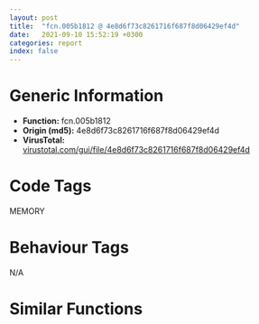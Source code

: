 ```yaml
---
layout: post
title:  "fcn.005b1812 @ 4e8d6f73c8261716f687f8d06429ef4d"
date:   2021-09-10 15:52:19 +0300
categories: report
index: false
---
```


# Generic Information
- **Function:** fcn.005b1812
- **Origin (md5):** 4e8d6f73c8261716f687f8d06429ef4d
- **VirusTotal:** [virustotal.com/gui/file/4e8d6f73c8261716f687f8d06429ef4d][virustotal_ref]

# Code Tags
<span class="tag" id="MEMORY">MEMORY</span>


# Behaviour Tags
<span class="bhv-tag" id="na">N/A</span>

# Similar Functions
<script type="text/javascript" src="https://www.gstatic.com/charts/loader.js"></script>
<script type="text/javascript">

    google.charts.load('current', {'packages':['corechart']});
    google.charts.setOnLoadCallback(drawChart);

    function drawChart() {
    var data = new google.visualization.DataTable();
        data.addColumn('number', 'X');
        data.addColumn('number', 'Y');
        data.addColumn({type: 'string', role: 'tooltip', 'p': {'html': true}});
        data.addColumn({'type': 'string', 'role': 'style'});
        
        data.addRows([
    [-5.143645763397217, 198.22555541992188, '<b><a href="/report/fcn.005b1812@4e8d6f73c8261716f687f8d06429ef4d">fcn.005b1812</a><br>@4e8d6f73c8261716f687f8d06429ef4d</b><br>', 'point { fill-color: #e0440e; }'],
[255.2292022705078, 151.43228149414062, '<b><a href="/report/fcn.004023aa@90aa43862e75a7f78f2655241632f0e5">fcn.004023aa</a><br>@90aa43862e75a7f78f2655241632f0e5</b><br>', 'null'],
[-139.47232055664062, 242.43519592285156, '<b><a href="/report/fcn.00407b2b@7dd153bad1771b9e8d5266a341ebf949">fcn.00407b2b</a><br>@7dd153bad1771b9e8d5266a341ebf949</b><br>', 'null'],
[37.169586181640625, -45.77243423461914, '<b><a href="/report/fcn.004013c0@562bf33eb57e8c08a86e538e69918c30">fcn.004013c0</a><br>@562bf33eb57e8c08a86e538e69918c30</b><br>', 'null'],
[-26.88983726501465, 97.6485366821289, '<b><a href="/report/fcn.00523c15@da37d90419c1292c0f16cbfd1f66402d">fcn.00523c15</a><br>@da37d90419c1292c0f16cbfd1f66402d</b><br>', 'null'],
[-156.92752075195312, 139.19979858398438, '<b><a href="/report/fcn.00405da2@ea9c1e2eeb951a8e6185c6674c228f98">fcn.00405da2</a><br>@ea9c1e2eeb951a8e6185c6674c228f98</b><br>', 'null'],
[162.87661743164062, -85.12332916259766, '<b><a href="/report/fcn.00401def@dd7278b699f8b751b4e28f3abe51fa08">fcn.00401def</a><br>@dd7278b699f8b751b4e28f3abe51fa08</b><br>', 'null'],
[-158.12210083007812, 11.718326568603516, '<b><a href="/report/fcn.0054ec2d@9a2108de6665bf53e42d7cbbbe5a0866">fcn.0054ec2d</a><br>@9a2108de6665bf53e42d7cbbbe5a0866</b><br>', 'null'],
[-62.87098693847656, -84.64887237548828, '<b><a href="/report/fcn.00405d1e@1c48774da6a3dd4bf3ea41716a332c61">fcn.00405d1e</a><br>@1c48774da6a3dd4bf3ea41716a332c61</b><br>', 'null'],
[186.45260620117188, 228.94342041015625, '<b><a href="/report/fcn.006db003@4b0f64217d092c5f535224282602e937">fcn.006db003</a><br>@4b0f64217d092c5f535224282602e937</b><br>', 'null'],
[78.51669311523438, -163.7374267578125, '<b><a href="/report/fcn.00402162@db863ed6a700d7bfd018a178d481bd23">fcn.00402162</a><br>@db863ed6a700d7bfd018a178d481bd23</b><br>', 'null'],

        ]);

    var options = {
        title: 'Similarity Plot',
        legend: 'none',
        colors: ['#dedbd9', '#e6693e', '#ec8f6e', '#f3b49f', '#f6c7b6'],
        tooltip: {isHtml: true, trigger: 'both'},
        explorer: {
        actions: ["dragToZoom", "rightClickToReset"],
        },
        chartArea: {
        width: '80%',
        height: '80%'
        },
        width: '100%',
        height: '100%'
    };

    var chart = new google.visualization.ScatterChart(document.getElementById('chart_div'));

    chart.draw(data, options);
    }
    
</script>


<div id="chart_div" style="width: 100%px; height: 100%;"></div>

# Disassembled Code
{% highlight nasm %}

push ebp
mov ebp, esp
sub esp, 0xb4
mov eax, dword[ebp-0x18]
add eax, dword[ebp-0x28]
add eax, dword[ebp-0x4c]
mov dword[ebp-0x70], eax
mov dword[ebp-4], 0xc02
mov eax, dword[ebp-0x28]
add eax, dword[ebp-0x60]
mov dword[ebp-0x2c], eax
mov eax, dword[ebp-0x1c]
add eax, dword[ebp-0x6c]
mov dword[ebp-0x40], eax
mov eax, dword[ebp-4]
add eax, 0x13
mov dword[ebp-4], eax
mov eax, dword[ebp-0x74]
add eax, dword[ebp-8]
mov dword[ebp-0x28], eax
mov eax, dword[ebp-0x58]
add eax, dword[ebp-0xc]
mov dword[ebp-0x7c], eax
cmp dword[ebp-4], 0xc15
jb 0x5b1837
mov eax, dword[ebp-0x70]
add eax, dword[ebp-0x68]
mov dword[ebp-0x1c], eax
mov eax, dword[ebp-0x8c]
add eax, dword[ebp-0x7c]
add eax, dword[ebp-8]
mov dword[ebp-0x4c], eax
mov eax, dword[ebp-0x28]
add eax, dword[ebp-0x24]
mov dword[ebp-0x78], eax
mov eax, dword[ebp-0x4c]
add eax, dword[ebp-0x80]
mov dword[ebp-0x74], eax
and dword[ebp-0x34], 0
jmp 0x5b189b
mov eax, dword[ebp-0x34]
inc eax
mov dword[ebp-0x34], eax
cmp dword[ebp-0x34], 3
jae 0x5b18af
mov eax, dword[ebp-0x80]
add eax, dword[ebp-0x18]
add eax, dword[ebp-0x28]
mov dword[ebp-0x70], eax
jmp 0x5b1894
mov eax, dword[ebp-0x20]
add eax, dword[ebp-0x64]
add eax, dword[ebp-0x60]
mov dword[ebp-0x68], eax
mov eax, dword[ebp-4]
mov dword[ebp-0xa8], eax
cmp dword[ebp-0xa8], 0x33
je 0x5b18fd
cmp dword[ebp-0xa8], 0x76
je 0x5b18e4
cmp dword[ebp-0xa8], 0x8f
je 0x5b18ef
jmp 0x5b190b
mov eax, dword[ebp-0x48]
add eax, dword[ebp-0x5c]
mov dword[ebp-0x30], eax
jmp 0x5b1917
mov eax, dword[ebp-0x20]
add eax, dword[ebp-0x7c]
add eax, dword[ebp-0x14]
mov dword[ebp-0x70], eax
jmp 0x5b1917
mov eax, dword[ebp-0x6c]
add eax, dword[ebp-0x18]
add eax, dword[ebp-0x30]
mov dword[ebp-0x4c], eax
jmp 0x5b1917
mov eax, dword[ebp-0x1c]
add eax, dword[ebp-0x34]
add eax, dword[ebp-0xc]
mov dword[ebp-0x64], eax
mov eax, dword[ebp-0x44]
add eax, dword[ebp-0x70]
mov dword[ebp-0x34], eax
mov eax, dword[ebp-0x70]
add eax, dword[ebp-0x6c]
add eax, dword[ebp-0x1c]
mov dword[ebp-0x40], eax
mov eax, dword[ebp-0x28]
add eax, dword[ebp-0x24]
mov dword[ebp-0x34], eax
mov eax, dword[ebp-0x30]
add eax, dword[ebp-0x58]
add eax, dword[ebp-0x20]
mov dword[ebp-0x68], eax
mov eax, dword[ebp-0x18]
add eax, dword[ebp-4]
add eax, dword[ebp-0x30]
mov dword[ebp-0x44], eax
mov eax, dword[ebp-0x20]
cmp eax, dword[ebp-0x24]
jne 0x5b195b
cmp dword[ebp-0x78], 0
jne 0x5b196a
mov eax, dword[ebp-0x40]
add eax, dword[ebp-0xc]
add eax, dword[ebp-0x8c]
mov dword[ebp-0x38], eax
mov dword[ebp-0x10], 0x39c
mov eax, dword[ebp-8]
add eax, dword[ebp-0x5c]
add eax, dword[ebp-0x14]
mov dword[ebp-4], eax
mov eax, dword[ebp-0x7c]
add eax, dword[ebp-0x48]
mov dword[ebp-0x58], eax
mov eax, dword[ebp-0x10]
add eax, 5
mov dword[ebp-0x10], eax
mov eax, dword[ebp-0x64]
add eax, dword[ebp-0x2c]
add eax, dword[ebp-0x28]
mov dword[ebp-0x1c], eax
mov eax, dword[ebp-0x1c]
add eax, dword[ebp-0x4c]
add eax, dword[ebp-4]
mov dword[ebp-0x70], eax
cmp dword[ebp-0x10], 0x3ab
jb 0x5b197d
mov eax, dword[ebp-0x58]
add eax, dword[ebp-0x1c]
add eax, dword[ebp-0x78]
mov dword[ebp-0x6c], eax
mov eax, dword[ebp-0x54]
add eax, dword[ebp-0x7c]
mov dword[ebp-0x2c], eax
mov eax, dword[ebp-0x70]
add eax, dword[ebp-0x10]
mov dword[ebp-0x30], eax
push 0x40
push 0x3000
push 0x186ea2
push 0
call dword[sym.imp.KERNEL32.dll_VirtualAlloc]
mov dword[ebp-0xa0], eax
mov eax, dword[ebp-0x78]
add eax, dword[ebp-0x68]
mov dword[ebp-0x38], eax
mov eax, dword[ebp-0x5c]
add eax, dword[ebp-0x18]
mov dword[ebp-0x78], eax
mov eax, dword[ebp-8]
add eax, dword[ebp-0x30]
add eax, dword[ebp-8]
mov dword[ebp-0x8c], eax
mov eax, dword[ebp-0x60]
add eax, dword[ebp-0x24]
add eax, dword[ebp-0x2c]
mov dword[ebp-0x74], eax
and dword[ebp-0x5c], 0
jmp 0x5b1a22
mov eax, dword[ebp-0x5c]
inc eax
mov dword[ebp-0x5c], eax
cmp dword[ebp-0x5c], 1
jae 0x5b1a33
mov eax, dword[ebp-0x60]
add eax, dword[ebp-0x58]
mov dword[ebp-0x10], eax
jmp 0x5b1a1b
mov eax, dword[ebp-0x68]
add eax, dword[ebp-0x64]
mov dword[ebp-0x38], eax
mov eax, dword[ebp-0x10]
add eax, dword[ebp-0x20]
mov dword[ebp-0xc], eax
mov eax, dword[ebp-0x14]
add eax, dword[ebp-0x44]
add eax, dword[ebp-0x14]
mov dword[ebp-0x5c], eax
mov eax, dword[ebp-0x2c]
add eax, dword[ebp-0x48]
mov dword[ebp-0x20], eax
mov eax, dword[ebp-0x1c]
add eax, dword[ebp-0x34]
mov dword[ebp-0x8c], eax
mov eax, dword[ebp-0x7c]
add eax, dword[ebp-0x38]
mov dword[ebp-4], eax
mov eax, dword[ebp-0x30]
mov dword[ebp-0x90], eax
cmp dword[ebp-0x90], 0x2d
je 0x5b1ade
cmp dword[ebp-0x90], 0x83
je 0x5b1af7
cmp dword[ebp-0x90], 0xa0
je 0x5b1abf
cmp dword[ebp-0x90], 0xb7
je 0x5b1ad0
cmp dword[ebp-0x90], 0x11b
je 0x5b1ae9
cmp dword[ebp-0x90], 0x152
je 0x5b1b02
jmp 0x5b1b0d
mov eax, dword[ebp-0x18]
add eax, dword[ebp-0x78]
add eax, dword[ebp-0x84]
mov dword[ebp-0x54], eax
jmp 0x5b1b19
mov eax, dword[ebp-0x80]
add eax, dword[ebp-0x6c]
add eax, dword[ebp-0x7c]
mov dword[ebp-8], eax
jmp 0x5b1b19
mov eax, dword[ebp-0x1c]
add eax, dword[ebp-0x14]
mov dword[ebp-0x74], eax
jmp 0x5b1b19
mov eax, dword[ebp-0x2c]
add eax, dword[ebp-0x64]
add eax, dword[ebp-0x14]
mov dword[ebp-0x48], eax
jmp 0x5b1b19
mov eax, dword[ebp-0x7c]
add eax, dword[ebp-0x80]
mov dword[ebp-0x74], eax
jmp 0x5b1b19
mov eax, dword[ebp-0x48]
add eax, dword[ebp-0x58]
mov dword[ebp-0xc], eax
jmp 0x5b1b19
mov eax, dword[ebp-4]
add eax, dword[ebp-0x24]
add eax, dword[ebp-0x74]
mov dword[ebp-0x34], eax
mov eax, dword[ebp-0xa0]
add eax, 0x92000
mov dword[ebp-0xa0], eax
mov eax, dword[ebp-0x60]
add eax, dword[ebp-0x44]
add eax, dword[ebp-0x40]
mov dword[ebp-0x14], eax
mov eax, dword[ebp-0x60]
add eax, dword[ebp-0x54]
add eax, dword[ebp-0x38]
mov dword[ebp-0x44], eax
mov dword[ebp-0xac], 0x401000
mov eax, dword[ebp-0xc]
add eax, dword[ebp-0x58]
add eax, dword[ebp-0x30]
mov dword[ebp-0x18], eax
and dword[ebp-8], 0
jmp 0x5b1b65
mov eax, dword[ebp-8]
inc eax
mov dword[ebp-8], eax
cmp dword[ebp-8], 2
jae 0x5b1b76
mov eax, dword[ebp-0x64]
add eax, dword[ebp-0x4c]
mov dword[ebp-0x1c], eax
jmp 0x5b1b5e
mov dword[ebp-4], 0xd6
mov eax, dword[ebp-0x4c]
add eax, dword[ebp-0x30]
add eax, dword[ebp-0x54]
mov dword[ebp-0x48], eax
mov eax, dword[ebp-0x64]
add eax, dword[ebp-0x50]
mov dword[ebp-0x48], eax
mov eax, dword[ebp-4]
add eax, 0xc
mov dword[ebp-4], eax
mov eax, dword[ebp-0x1c]
add eax, dword[ebp-0x48]
add eax, dword[ebp-0x54]
mov dword[ebp-0x68], eax
mov eax, dword[ebp-0x6c]
add eax, dword[ebp-0x44]
add eax, dword[ebp-0x64]
mov dword[ebp-0x28], eax
cmp dword[ebp-4], 0xfa
jb 0x5b1b89
mov eax, dword[ebp-8]
add eax, dword[ebp-0x34]
mov dword[ebp-0x54], eax
and dword[ebp-0x3c], 0
mov eax, dword[ebp-0x18]
add eax, dword[ebp-0x40]
mov dword[ebp-8], eax
mov eax, dword[ebp-0x4c]
add eax, dword[ebp-0x20]
mov dword[ebp-0x38], eax
mov eax, dword[ebp-0x84]
add eax, dword[ebp-0x7c]
add eax, dword[ebp-0x10]
mov dword[ebp-0x28], eax
mov eax, dword[ebp-0x68]
add eax, dword[ebp-0x1c]
add eax, dword[ebp-0x80]
mov dword[ebp-0x24], eax
mov eax, dword[ebp-0x38]
add eax, dword[ebp-0x14]
add eax, dword[ebp-0x24]
mov dword[ebp-0x20], eax
mov dword[ebp-0x98], 0x4efe7164
mov eax, dword[ebp-0x28]
add eax, dword[ebp-0x28]
mov dword[ebp-0x24], eax
mov eax, dword[ebp-0x54]
cmp eax, dword[ebp-0x44]
jne 0x5b1c25
mov eax, dword[ebp-0x74]
cmp eax, dword[ebp-0x58]
jb 0x5b1c31
mov eax, dword[ebp-0x28]
add eax, dword[ebp-0x40]
add eax, dword[ebp-0x18]
mov dword[ebp-0x2c], eax
mov dword[ebp-0x88], 0xac84cf62
mov eax, dword[ebp-0x50]
cmp eax, dword[ebp-0x5c]
jne 0x5b1c54
mov eax, dword[ebp-0x30]
cmp eax, dword[ebp-0x24]
jae 0x5b1c54
mov eax, dword[ebp-0x2c]
add eax, dword[ebp-0x10]
mov dword[ebp-0x24], eax
mov eax, dword[ebp-0x14]
add eax, dword[ebp-0x6c]
add eax, dword[ebp-0x48]
mov dword[ebp-0x38], eax
mov dword[ebp-0x94], 0x6c007b23
mov eax, dword[ebp-0x68]
add eax, dword[ebp-0x34]
mov dword[ebp-0x2c], eax
mov eax, dword[ebp-0x24]
add eax, dword[ebp-0x64]
mov dword[ebp-0x6c], eax
mov dword[ebp-0x9c], 0x6b8470e1
mov eax, dword[ebp-0x14]
add eax, dword[ebp-8]
add eax, dword[ebp-0x38]
mov dword[ebp-0x1c], eax
mov eax, dword[ebp-0xc]
add eax, dword[ebp-8]
add eax, dword[ebp-0x60]
mov dword[ebp-0x64], eax
mov eax, dword[ebp-4]
add eax, dword[ebp-0x48]
mov dword[ebp-0x60], eax
and dword[ebp-0x3c], 0
cmp dword[ebp-0x3c], 0xae58
jae 0x5b215a
mov eax, dword[ebp-0x58]
add eax, dword[ebp-0x50]
add eax, dword[ebp-0xc]
mov dword[ebp-0x48], eax
mov eax, dword[ebp-0x98]
xor eax, dword[ebp-0x88]
mov dword[ebp-0x98], eax
mov eax, dword[ebp-0x10]
add eax, dword[ebp-0x74]
add eax, dword[ebp-0x14]
mov dword[ebp-0x80], eax
mov eax, dword[ebp-0x88]
xor eax, dword[ebp-0x94]
mov dword[ebp-0x88], eax
mov eax, dword[ebp-0x48]
add eax, dword[ebp-0x2c]
add eax, dword[ebp-0x6c]
mov dword[ebp-0x18], eax
mov eax, dword[ebp-0x40]
add eax, dword[ebp-0x38]
mov dword[ebp-0x54], eax
mov eax, dword[ebp-0x98]
xor eax, dword[ebp-0x94]
mov dword[ebp-0x98], eax
and dword[ebp-0xc], 0
jmp 0x5b1d28
mov eax, dword[ebp-0xc]
inc eax
mov dword[ebp-0xc], eax
cmp dword[ebp-0xc], 1
jae 0x5b1d39
mov eax, dword[ebp-0x58]
add eax, dword[ebp-0x60]
mov dword[ebp-0x50], eax
jmp 0x5b1d21
mov eax, dword[ebp-0x24]
mov dword[ebp-0xa4], eax
cmp dword[ebp-0xa4], 4
je 0x5b1d62
cmp dword[ebp-0xa4], 0x4e
je 0x5b1d81
cmp dword[ebp-0xa4], 0x9a
je 0x5b1d73
jmp 0x5b1d8c
mov eax, dword[ebp-0x34]
add eax, dword[ebp-0x54]
add eax, dword[ebp-0x84]
mov dword[ebp-0x64], eax
jmp 0x5b1d98
mov eax, dword[ebp-8]
add eax, dword[ebp-4]
add eax, dword[ebp-0x80]
mov dword[ebp-0x20], eax
jmp 0x5b1d98
mov eax, dword[ebp-0x28]
add eax, dword[ebp-4]
mov dword[ebp-0x34], eax
jmp 0x5b1d98
mov eax, dword[ebp-0x14]
add eax, dword[ebp-0x50]
add eax, dword[ebp-0x48]
mov dword[ebp-0x6c], eax
mov eax, dword[ebp-0x88]
add eax, dword[ebp-0x9c]
mov dword[ebp-0x88], eax
mov eax, dword[ebp-0x78]
add eax, dword[ebp-0x10]
add eax, dword[ebp-0x38]
mov dword[ebp-0x40], eax
mov eax, dword[ebp-0x60]
add eax, dword[ebp-0x20]
mov dword[ebp-0x10], eax
mov eax, dword[ebp-0x9c]
add eax, dword[ebp-0x88]
mov dword[ebp-0x9c], eax
mov eax, dword[ebp-0x30]
add eax, dword[ebp-0x28]
add eax, dword[ebp-0x44]
mov dword[ebp-0x4c], eax
mov eax, dword[ebp-0x4c]
add eax, dword[ebp-0x6c]
add eax, dword[ebp-0x28]
mov dword[ebp-0x74], eax
mov eax, dword[ebp-0x88]
xor eax, dword[ebp-0x94]
mov dword[ebp-0x88], eax
mov eax, dword[ebp-0x34]
add eax, dword[ebp-0x60]
add eax, dword[ebp-0x5c]
mov dword[ebp-0x30], eax
cmp dword[ebp-0x14], 0
jb 0x5b1e15
mov eax, dword[ebp-0x20]
cmp eax, dword[ebp-0x1c]
je 0x5b1e21
mov eax, dword[ebp-0x18]
add eax, dword[ebp-0x64]
add eax, dword[ebp-0x50]
mov dword[ebp-0x40], eax
mov eax, dword[ebp-0x94]
add eax, dword[ebp-0x9c]
mov dword[ebp-0x94], eax
mov eax, dword[ebp-0xc]
add eax, dword[ebp-0x78]
mov dword[ebp-0x80], eax
mov eax, dword[ebp-0x38]
add eax, dword[ebp-0x68]
mov dword[ebp-0x6c], eax
cmp dword[ebp-0xc], 0
je 0x5b1e5a
cmp dword[ebp-0x80], 0
jae 0x5b1e66
cmp dword[ebp-0x84], 0
jae 0x5b1e66
mov eax, dword[ebp-0x7c]
add eax, dword[ebp-0x28]
add eax, dword[ebp-8]
mov dword[ebp-4], eax
mov eax, dword[ebp-0xa0]
add eax, dword[ebp-0x3c]
mov dword[ebp-0xb4], eax
mov eax, dword[ebp-0x2c]
cmp eax, dword[ebp-0xc]
jne 0x5b1e85
mov eax, dword[ebp-0x38]
cmp eax, dword[ebp-0x74]
jb 0x5b1e8e
mov eax, dword[ebp-4]
add eax, dword[ebp-0x70]
mov dword[ebp-0x30], eax
mov eax, dword[ebp-0x10]
add eax, dword[ebp-0x84]
mov dword[ebp-0x24], eax
mov eax, dword[ebp-0x6c]
add eax, dword[ebp-0x20]
mov dword[ebp-0x24], eax
mov eax, dword[ebp-4]
add eax, dword[ebp-0x20]
add eax, dword[ebp-0x74]
mov dword[ebp-0x80], eax
mov eax, dword[ebp-0xac]
add eax, dword[ebp-0x3c]
mov dword[ebp-0xb0], eax
mov eax, dword[ebp-0x7c]
add eax, dword[ebp-0x50]
mov dword[ebp-0x40], eax
mov eax, dword[ebp-0x40]
add eax, dword[ebp-0xc]
add eax, dword[ebp-0x20]
mov dword[ebp-0x48], eax
mov eax, dword[ebp-0x58]
add eax, dword[ebp-0x68]
mov dword[ebp-0x18], eax
mov eax, dword[ebp-0xb0]
mov eax, dword[eax]
sub eax, dword[ebp-0x98]
mov ecx, dword[ebp-0xb4]
mov dword[ecx], eax
mov eax, dword[ebp-0x74]
add eax, dword[ebp-0x50]
add eax, dword[ebp-0x8c]
mov dword[ebp-0x64], eax
mov eax, dword[ebp-0x20]
add eax, dword[ebp-0x68]
add eax, dword[ebp-0x34]
mov dword[ebp-0x24], eax
mov eax, dword[ebp-0x4c]
add eax, dword[ebp-0x78]
mov dword[ebp-0x6c], eax
mov eax, dword[ebp-0x34]
add eax, dword[ebp-0x48]
mov dword[ebp-0x84], eax
mov eax, dword[ebp-0xc]
add eax, dword[ebp-0x18]
mov dword[ebp-0x54], eax
mov eax, dword[ebp-0x2c]
add eax, dword[ebp-0x24]
mov dword[ebp-0x58], eax
mov eax, dword[ebp-0x18]
add eax, dword[ebp-0x20]
mov dword[ebp-8], eax
mov eax, dword[ebp-0x70]
add eax, dword[ebp-0x5c]
add eax, dword[ebp-8]
mov dword[ebp-0x10], eax
mov eax, dword[ebp-0x18]
add eax, dword[ebp-0x80]
mov dword[ebp-0x1c], eax
mov eax, dword[ebp-0x3c]
add eax, 0x745a
mov dword[ebp-0x3c], eax
mov eax, dword[ebp-0x10]
add eax, dword[ebp-0x34]
mov dword[ebp-0x18], eax
mov eax, dword[ebp-0x18]
cmp eax, dword[ebp-0x5c]
jb 0x5b1f7d
cmp dword[ebp-4], 0
jne 0x5b1f7d
mov eax, dword[ebp-0x14]
add eax, dword[ebp-0x50]
mov dword[ebp-0x44], eax
mov eax, dword[ebp-0x30]
add eax, dword[ebp-0x2c]
add eax, dword[ebp-0x40]
mov dword[ebp-0x44], eax
mov eax, dword[ebp-0x2c]
add eax, dword[ebp-4]
mov dword[ebp-0x18], eax
mov eax, dword[ebp-0x40]
cmp eax, dword[ebp-0xc]
je 0x5b1fa8
mov eax, dword[ebp-0x50]
cmp eax, dword[ebp-0x60]
jne 0x5b1fa8
cmp dword[ebp-0x1c], 0
jne 0x5b1fb1
mov eax, dword[ebp-0x54]
add eax, dword[ebp-0x20]
mov dword[ebp-0x30], eax
mov eax, dword[ebp-0x4c]
add eax, dword[ebp-0x74]
mov dword[ebp-0x14], eax
mov eax, dword[ebp-0x2c]
add eax, dword[ebp-0x40]
mov dword[ebp-0x68], eax
mov eax, dword[ebp-0x5c]
cmp eax, dword[ebp-0x50]
je 0x5b1fdb
mov eax, dword[ebp-0x20]
cmp eax, dword[ebp-0x68]
jne 0x5b1fe4
mov eax, dword[ebp-0x24]
cmp eax, dword[ebp-0x70]
je 0x5b1fe4
mov eax, dword[ebp-0x70]
add eax, dword[ebp-0x70]
mov dword[ebp-0x10], eax
mov eax, dword[ebp-0x3c]
sub eax, 0xe3439
mov dword[ebp-0x3c], eax
mov eax, dword[ebp-0x38]
add eax, dword[ebp-0x84]
add eax, dword[ebp-4]
mov dword[ebp-0x14], eax
mov eax, dword[ebp-0x30]
cmp eax, dword[ebp-0x40]
ja 0x5b2017
mov eax, dword[ebp-0x7c]
cmp eax, dword[ebp-0x78]
je 0x5b2017
mov eax, dword[ebp-0x10]
add eax, dword[ebp-0x44]
mov dword[ebp-0x64], eax
mov eax, dword[ebp-0x2c]
add eax, dword[ebp-0x8c]
mov dword[ebp-0x10], eax
mov eax, dword[ebp-0x10]
add eax, dword[ebp-0x74]
add eax, dword[ebp-0x28]
mov dword[ebp-0x1c], eax
mov eax, dword[ebp-0x10]
add eax, dword[ebp-0x58]
mov dword[ebp-0x14], eax
mov eax, dword[ebp-0x38]
add eax, dword[ebp-0x84]
mov dword[ebp-0x60], eax
mov eax, dword[ebp-0x38]
add eax, dword[ebp-4]
add eax, dword[ebp-0x28]
mov dword[ebp-0x4c], eax
mov eax, dword[ebp-0x50]
add eax, dword[ebp-0x8c]
add eax, dword[ebp-0x14]
mov dword[ebp-0x78], eax
mov eax, dword[ebp-0x3c]
add eax, 0x79898
mov dword[ebp-0x3c], eax
mov eax, dword[ebp-0x30]
add eax, dword[ebp-0x28]
mov dword[ebp-0x68], eax
mov eax, dword[ebp-0x1c]
add eax, dword[ebp-8]
add eax, dword[ebp-8]
mov dword[ebp-0x54], eax
mov eax, dword[ebp-0x6c]
add eax, dword[ebp-0x8c]
mov dword[ebp-0x40], eax
mov eax, dword[ebp-0xc]
add eax, dword[ebp-0x38]
mov dword[ebp-0x70], eax
mov eax, dword[ebp-0x5c]
add eax, dword[ebp-0x14]
add eax, dword[ebp-0x8c]
mov dword[ebp-0x20], eax
mov eax, dword[ebp-4]
add eax, dword[ebp-0x50]
add eax, dword[ebp-0x78]
mov dword[ebp-0x7c], eax
mov eax, dword[ebp-0x44]
add eax, dword[ebp-0x44]
mov dword[ebp-0x84], eax
mov eax, dword[ebp-0x3c]
add eax, 0x785f3
mov dword[ebp-0x3c], eax
mov eax, dword[ebp-0x50]
add eax, dword[ebp-0x30]
add eax, dword[ebp-0x54]
mov dword[ebp-0x2c], eax
mov eax, dword[ebp-0x1c]
add eax, dword[ebp-0x48]
add eax, dword[ebp-0x80]
mov dword[ebp-8], eax
mov eax, dword[ebp-0x1c]
cmp eax, dword[ebp-0xc]
jae 0x5b20f4
cmp dword[ebp-0xc], 0
jb 0x5b20fd
mov eax, dword[ebp-0x40]
cmp eax, dword[ebp-0xc]
jne 0x5b20fd
mov eax, dword[ebp-0x18]
add eax, dword[ebp-0x34]
mov dword[ebp-8], eax
mov eax, dword[ebp-0x58]
add eax, dword[ebp-0x64]
add eax, dword[ebp-0x80]
mov dword[ebp-0x84], eax
mov eax, dword[ebp-0x2c]
add eax, dword[ebp-0x78]
mov dword[ebp-0x84], eax
mov eax, dword[ebp-0x44]
add eax, dword[ebp-0x10]
add eax, dword[ebp-0x48]
mov dword[ebp-0x70], eax
mov eax, dword[ebp-0x14]
add eax, dword[ebp-4]
mov dword[ebp-0x44], eax
mov eax, dword[ebp-0xc]
add eax, dword[ebp-0x50]
mov dword[ebp-0x10], eax
mov eax, dword[ebp-0x44]
add eax, dword[ebp-0x10]
mov dword[ebp-0x68], eax
mov eax, dword[ebp-0x3c]
sub eax, 0x49cbf
mov dword[ebp-0x3c], eax
mov eax, dword[ebp-0x3c]
add eax, 0x33e17
mov dword[ebp-0x3c], eax
jmp 0x5b1cab
mov eax, dword[ebp-0x84]
add eax, dword[ebp-8]
mov dword[ebp-0x5c], eax
mov eax, dword[ebp-0xa0]
add eax, 0x8984
mov dword[0x45c5fac], eax
mov eax, dword[ebp-0x64]
add eax, dword[ebp-0x74]
mov dword[ebp-0x14], eax
mov eax, dword[ebp-0x58]
cmp eax, dword[ebp-0x68]
je 0x5b2195
cmp dword[ebp-8], 0
jb 0x5b21a1
mov eax, dword[ebp-0x24]
cmp eax, dword[ebp-0x54]
jne 0x5b21a1
mov eax, dword[ebp-0x60]
add eax, dword[ebp-0x18]
add eax, dword[ebp-0x60]
mov dword[ebp-0x5c], eax
mov eax, dword[ebp-0x24]
add eax, dword[ebp-0x10]
add eax, dword[ebp-0x1c]
mov dword[ebp-0x18], eax
mov eax, dword[ebp-0x78]
add eax, dword[ebp-0x14]
add eax, dword[ebp-0x44]
mov dword[ebp-0x28], eax
mov eax, dword[ebp-0x50]
add eax, dword[ebp-0x18]
mov dword[ebp-0x24], eax
and dword[ebp-0x4c], 0
jmp 0x5b21cf
mov eax, dword[ebp-0x4c]
inc eax
mov dword[ebp-0x4c], eax
cmp dword[ebp-0x4c], 3
jae 0x5b21e0
mov eax, dword[ebp-0x58]
add eax, dword[ebp-0x54]
mov dword[ebp-0x2c], eax
jmp 0x5b21c8
mov eax, dword[ebp-0x1c]
add eax, dword[ebp-0x60]
add eax, dword[ebp-0x30]
mov dword[ebp-4], eax
mov eax, dword[ebp-8]
add eax, dword[ebp-0x54]
add eax, dword[ebp-0x20]
mov dword[ebp-0xc], eax
mov esp, ebp
pop ebp
ret

{% endhighlight %}

[virustotal_ref]: https://www.virustotal.com/gui/file/4e8d6f73c8261716f687f8d06429ef4d